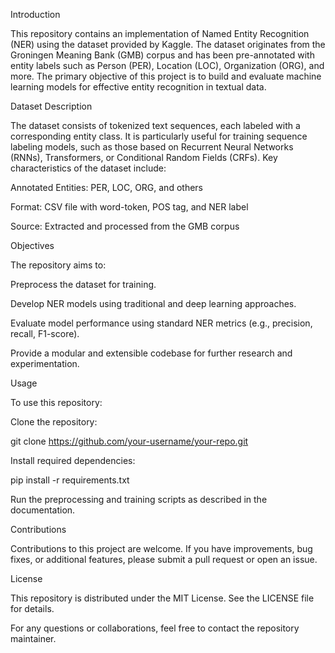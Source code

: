 Introduction

This repository contains an implementation of Named Entity Recognition (NER) using the dataset provided by Kaggle. The dataset originates from the Groningen Meaning Bank (GMB) corpus and has been pre-annotated with entity labels such as Person (PER), Location (LOC), Organization (ORG), and more. The primary objective of this project is to build and evaluate machine learning models for effective entity recognition in textual data.

Dataset Description

The dataset consists of tokenized text sequences, each labeled with a corresponding entity class. It is particularly useful for training sequence labeling models, such as those based on Recurrent Neural Networks (RNNs), Transformers, or Conditional Random Fields (CRFs). Key characteristics of the dataset include:

Annotated Entities: PER, LOC, ORG, and others

Format: CSV file with word-token, POS tag, and NER label

Source: Extracted and processed from the GMB corpus

Objectives

The repository aims to:

Preprocess the dataset for training.

Develop NER models using traditional and deep learning approaches.

Evaluate model performance using standard NER metrics (e.g., precision, recall, F1-score).

Provide a modular and extensible codebase for further research and experimentation.

Usage

To use this repository:

Clone the repository:

git clone https://github.com/your-username/your-repo.git

Install required dependencies:

pip install -r requirements.txt

Run the preprocessing and training scripts as described in the documentation.

Contributions

Contributions to this project are welcome. If you have improvements, bug fixes, or additional features, please submit a pull request or open an issue.

License

This repository is distributed under the MIT License. See the LICENSE file for details.

For any questions or collaborations, feel free to contact the repository maintainer.
